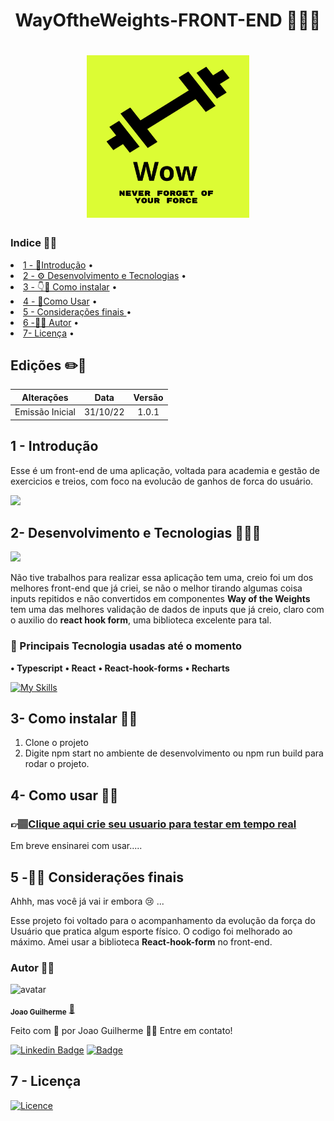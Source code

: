 <div  align=center >

<h1>WayOftheWeights-FRONT-END 🏋🏽‍♂️<h1>

<img width='260px' src="./public/assets/logo.png" />

</div>

### Indice 👨‍💻

<p align=center>
 <li> <a href="#introdução">1 - 🚪Introdução</a> •</li>
 <li> <a href="#desenvolvimento">2 - ⚙️ Desenvolvimento e Tecnologias</a> • </li>
 <li> <a href="#instalar">3 - 👇🤘 Como instalar</a> • </li>
 <li> <a href="#usar">4 - 🤘Como Usar</a> • </li>
 <li> <a href="#consideraçoesfinais">5 - Considerações finais </a> • </li>
 <li> <a href="#autor">6 -🧑‍💻 Autor</a> • </li>
 <li> <a href="#licensa"> 7- Licença</a> • </li>
</p>

## Edições ✏️📑

|             Alterações             |   Data   | Versão |
| :--------------------------------: | :------: | :----: |
| Emissão Inicial | 31/10/22 | 1.0.1  |

<h2 id='introdução' color=green ><b>1 - Introdução</b></h2>

Esse é um front-end de uma aplicação, voltada para academia e gestão de exercicios e treios, com foco na evolucão de ganhos de forca do usuário.

<img width="400px" src="https://media.tenor.com/fUUHTDw9pnsAAAAd/gym-fail-weak.gif">


<h2 id='desenvolvimento'><b>2- Desenvolvimento e Tecnologias 🥵🧑‍🏭 </b></h2>
<img width="400px" src="https://media.tenor.com/XZdrFx3tLNgAAAAC/bricks-laying.gif">

Não tive trabalhos para realizar essa aplicação tem uma, creio foi um dos melhores front-end que já criei, se não o melhor tirando algumas coisa inputs repitidos e não convertidos em componentes __Way of the Weights__ tem uma das melhores validação de dados de inputs que já creio, claro com
o auxilio do **react hook form**, uma biblioteca excelente para tal.

### 👥 Principais Tecnologia usadas até o momento

**• Typescript**
**• React**
**• React-hook-forms**
**• Recharts**

[![My Skills](https://skillicons.dev/icons?i=html,css,js,ts,react,styledcomponents)](https://skillicons.dev)


<h2 id='instalar'><b>3- Como instalar 🧑‍🔧</b></h2>

1. Clone o projeto
1. Digite npm start no ambiente de desenvolvimento ou npm run build para rodar o projeto.


<h2 id='usar'><b>4- Como usar 👩‍💻</b></h2>

<h3>👉🏽<a href='https://way-of-the-weights-front-end.vercel.app'>Clique aqui crie seu usuario para testar em tempo real</a></h3>


Em breve ensinarei com usar.....

<h2 id='consideraçoesfinais'><b>5 -🥺😭 Considerações finais</b></h2>

Ahhh, mas você já vai ir embora 😢 ...

Esse projeto foi voltado para o acompanhamento da evolução da força do Usuário que pratica algum esporte físico.
O codigo foi melhorado ao máximo. Amei usar a biblioteca **React-hook-form** no front-end.

### Autor ✍🏻

![avatar](https://images.weserv.nl/?url=https://avatars.githubusercontent.com/u/80895578?v=4?v=4&h=100&w=100&fit=cover&mask=circle&maxage=7d
)

 <sub><b>Joao Guilherme</b></sub></h4> <a href="https://github.com/JoaoG23/">🚀</a>

Feito com 🤭 por Joao Guilherme 👋🏽 Entre em contato!

[![Linkedin Badge](https://img.shields.io/badge/-Joao-blue?style=flat-square&logo=Linkedin&logoColor=white&link=https://www.linkedin.com/in/jaoo/)](https://www.linkedin.com/in/joaog123/)
[![Badge](https://img.shields.io/badge/-joaoguilherme94@live.com-c80?style=flat-square&logo=Microsoft&logoColor=white&link=mailto:joaoguilherme94@live.com)](mailto:joaoguilherme94@live.com)

<h2 id='licenca'><b>7 - Licença</b></h2>

[![Licence](https://img.shields.io/github/license/Ileriayo/markdown-badges?style=for-the-badge)](./LICENSE)

